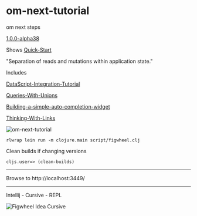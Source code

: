 # om-next-tutorial
om next steps

[1.0.0-alpha38](https://clojars.org/org.omcljs/om)

Shows [Quick-Start](https://github.com/omcljs/om/wiki/Quick-Start-%28om.next%29)

"Separation of reads and mutations within application state." 

Includes

[DataScript-Integration-Tutorial](https://github.com/omcljs/om/wiki/DataScript-Integration-Tutorial)

[Queries-With-Unions](https://github.com/omcljs/om/wiki/Queries-With-Unions)

[Building-a-simple-auto-completion-widget](https://github.com/omcljs/om/wiki/Remote-Synchronization-Tutorial#building-a-simple-auto-completion-widget)

[Thinking-With-Links](https://github.com/omcljs/om/wiki/Thinking-With-Links!)

![om-next-tutorial](https://raw.githubusercontent.com/griffio/griffio.github.io/master/public/om-next-tutorial.gif)

~~~
rlwrap lein run -m clojure.main script/figwheel.clj
~~~

Clean builds if changing versions

~~~
cljs.user=> (clean-builds)
~~~

---

Browse to http://localhost:3449/

---

Intellij - Cursive - REPL

![Figwheel Idea Cursive](https://raw.githubusercontent.com/griffio/griffio.github.io/master/public/figwheel-idea.png)

